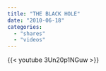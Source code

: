 ```yaml
---
title: "THE BLACK HOLE"
date: "2010-06-18"
categories:
  - "shares"
  - "videos"
---
```


{{< youtube 3Un20p1NGuw >}}
